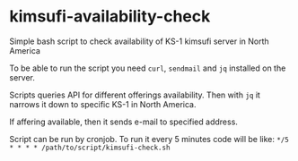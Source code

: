 # kimsufi-availability-check

Simple bash script to check availability of KS-1 kimsufi server in North America

To be able to run the script you need `curl`, `sendmail` and `jq` installed on the server.

Scripts queries API for different offerings availability. Then with `jq` it narrows it down to specific KS-1 in North America.

If affering available, then it sends e-mail to specified address.

Script can be run by cronjob. To run it every 5 minutes code will be like:
```*/5 * * * * /path/to/script/kimsufi-check.sh```
